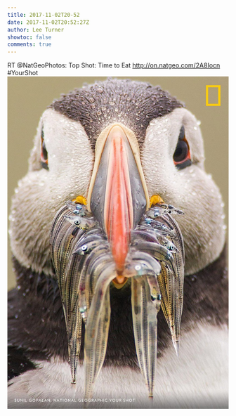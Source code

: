 ```yaml
---
title: 2017-11-02T20-52
date: 2017-11-02T20:52:27Z
author: Lee Turner
showtoc: false
comments: true
---
```


RT @NatGeoPhotos: Top Shot: Time to Eat 
http://on.natgeo.com/2A8Iocn #YourShot ![](/img/x//926190288598716416-DNl6BYZWsAAlWmy.jpg)

